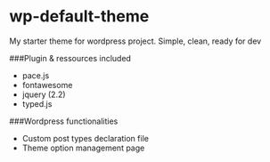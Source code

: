 # wp-default-theme

My starter theme for wordpress project. Simple, clean, ready for dev

###Plugin & ressources included
+ pace.js
+ fontawesome
+ jquery (2.2)
+ typed.js


###Wordpress functionalities
+ Custom post types declaration file
+ Theme option management page
